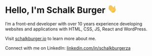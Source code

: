 # Hello, I'm Schalk Burger <img src="https://raw.githubusercontent.com/schalkburger/schalkburger/master/assets/wave.gif" width="30px">

I’m a front-end developer with over 10 years experience developing websites and applications with HTML, CSS, JS, React and WordPress.

Visit [schalkburger.io](https://schalkburger.io) to learn more about me.

Connect with me on LinkedIn: [linkedin.com/in/schalkburgerza](https://linkedin.com/in/schalkburgerza)
